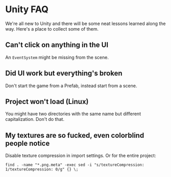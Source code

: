 # Unity FAQ

We're all new to Unity and there will be some neat lessons learned along
the way.  Here's a place to collect some of them.

## Can't click on anything in the UI
An `EventSystem` might be missing from the scene.

## Did UI work but everything's broken
Don't start the game from a Prefab, instead start from a scene.

## Project won't load (Linux)
You might have two directories with the same name but different
capitalization.  Don't do that.

## My textures are so fucked, even colorblind people notice
Disable texture compression in import settings.  Or for the entire
project:
```
find . -name "*.png.meta" -exec sed -i "s/textureCompression: 1/textureCompression: 0/g" {} \;
```
